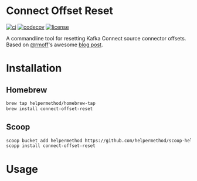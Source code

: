 # Connect Offset Reset

[![ci](https://github.com/helpermethod/connect-offset-reset/actions/workflows/ci.yml/badge.svg)](https://github.com/helpermethod/connect-offset-reset/actions/workflows/ci.yml)
[![codecov](https://codecov.io/gh/helpermethod/connect-offset-reset/branch/main/graph/badge.svg?token=niYlJRkALi)](https://codecov.io/gh/helpermethod/connect-offset-reset)
[![license](https://badgen.net/badge/license/Apache-2.0/blue)](https://github.com/helpermethod/connect-offset-reset/blob/main/LICENSE)

A commandline tool for resetting Kafka Connect source connector offsets. Based on [@rmoff](https://github.com/rmoff)'s awesome [blog post](https://rmoff.net/2019/08/15/reset-kafka-connect-source-connector-offsets/). 

# Installation

## Homebrew

```sh
brew tap helpermethod/homebrew-tap
brew install connect-offset-reset
```

## Scoop

```sh
scoop bucket add helpermethod https://github.com/helpermethod/scoop-helpermethod.git
scopp install connect-offset-reset
```

# Usage

